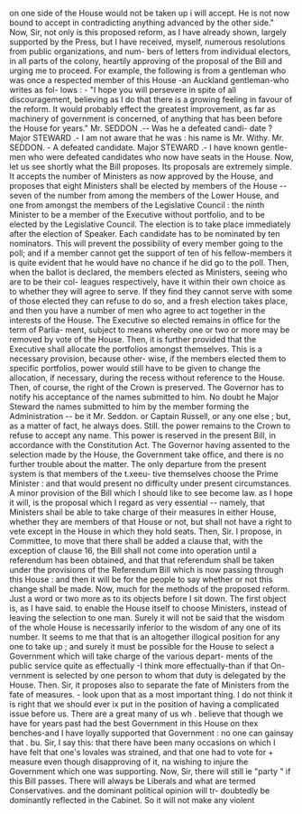 on one side of the House would not be taken up i will accept. He is not now bound to accept in contradicting anything advanced by the other side." Now, Sir, not only is this proposed reform, as I have already shown, largely supported by the Press, but I have received, myself, numerous resolutions from public organizations, and num- bers of letters from individual electors, in all parts of the colony, heartily approving of the proposal of the Bill and urging me to proceed. For example, the following is from a gentleman who was once a respected member of this House -an Auckland gentleman-who writes as fol- lows : - "I hope you will persevere in spite of all discouragement, believing as I do that there is a growing feeling in favour of the reform. It would probably effect the greatest improvement, as far as machinery of government is concerned, of anything that has been before the House for years." Mr. SEDDON .-- Was he a defeated candi- date ? Major STEWARD .- I am not aware that he was : his name is Mr. Withy. Mr. SEDDON. - A defeated candidate. Major STEWARD .- I have known gentle- men who were defeated candidates who now have seats in the House. Now, let us see shortly what the Bill proposes. Its proposals are extremely simple. It accepts the number of Ministers as now approved by the House, and proposes that eight Ministers shall be elected by members of the House -- seven of the number from among the members of the Lower House, and one from amongst the members of the Legislative Council : the ninth Minister to be a member of the Executive without portfolio, and to be elected by the Legislative Council. The election is to take place immediately after the election of Speaker. Each candidate has to be nominated by ten nominators. This will prevent the possibility of every member going to the poll; and if a member cannot get the support of ten of his fellow-members it is quite evident that he would have no chance if he did go to the poll. Then, when the ballot is declared, the members elected as Ministers, seeing who are to be their col- leagues respectively, have it within their own choice as to whether they will agree to serve. If they find they cannot serve with some of those elected they can refuse to do so, and a fresh election takes place, and then you have a number of men who agree to act together in the interests of the House. The Executive so elected remains in office for the term of Parlia- ment, subject to means whereby one or two or more may be removed by vote of the House. Then, it is further provided that the Executive shall allocate the portfolios amongst themselves. This is a necessary provision, because other- wise, if the members elected them to specific portfolios, power would still have to be given to change the allocation, if necessary, during the recess without reference to the House. Then, of course, the right of the Crown is preserved. The Governor has to notify his acceptance of the names submitted to him. No doubt he Major Steward the names submitted to him by the member forming the Administration -- be it Mr. Seddon. or Captain Russell, or any one else ; but, as a matter of fact, he always does. Still. the power remains to the Crown to refuse to accept any name. This power is reserved in the present Bill, in accordance with the Constitution Act. The Governor having assented to the selection made by the House, the Government take office, and there is no further trouble about the matter. The only departure from the present system is that members of the t.xeeu- tive themselves choose the Prime Minister : and that would present no difficulty under present circumstances. A minor provision of the Bill which I should like to see become law. as I hope it will, is the proposal which I regard as very essential -- namely, that Ministers shail be able to take charge of their measures in either House, whether they are members of that House or not, but shall not have a right to vete except in the House in which they hold seats. Then, Sir. I propose, in Committee, to move that there shall be added a clause that, with the exception of clause 16, the Bill shall not come into operation until a referendum has been obtained, and that that referendum shall be taken under the provisions of the Referendum Bill which is now passing through this House : and then it will be for the people to say whether or not this change shall be made. Now, much for the methods of the proposed reform. Just a word or two more as to its objects before I sit down. The first object is, as I have said. to enable the House itself to choose Ministers, instead of leaving the selection to one man. Surely it will not be said that the wisdom of the whole House is necessarily inferior to the wisdom of any one of its number. It seems to me that that is an altogether illogical position for any one to take up ; and surely it must be possible for the House to select a Government which will take charge of the various depart- ments of the public service quite as effectually -I think more effectually-than if that On- vernment is selected by one person to whom that duty is delegated by the House. Then. Sir, it proposes also to separate the fate of Ministers from the fate of measures. - look upon that as a most important thing. I do not think it is right that we should ever ix put in the position of having a complicated issue before us. There are a great many of us wh . believe that though we have for years past had the best Government in this House on thex benches-and I have loyally supported that Government : no one can gainsay that . bu. Sir, I say this: that there have been many occasions on which I have felt that one's lovales was strained, and that one had to vote for + measure even though disapproving of it, na wishing to injure the Government which one was supporting. Now, Sir, there will still ie "party " if this Bill passes. There will always be Liberals and what are termed Conservatives. and the dominant political opinion will tr- doubtedly be dominantly reflected in the Cabinet. So it will not make any violent 